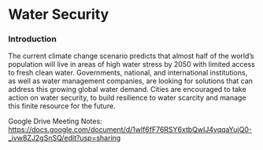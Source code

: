 # Water Security

### Introduction
The current climate change scenario predicts that almost half of the world’s population will live in areas of high water stress by 2050 with limited access to fresh clean water. Governments, national, and international institutions, as well as water management companies, are looking for solutions that can address this growing global water demand. Cities are encouraged to take action on water security, to build resilience to water scarcity and manage this finite resource for the future. 

Google Drive Meeting Notes:
https://docs.google.com/document/d/1wlf6fF76RSY6xtbQwIJ4vqqaYujQ0-_ivw8ZJ2gSnSQ/edit?usp=sharing

